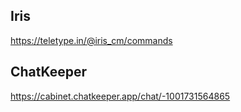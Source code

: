 ## Iris
https://teletype.in/@iris_cm/commands

## ChatKeeper
https://cabinet.chatkeeper.app/chat/-1001731564865
